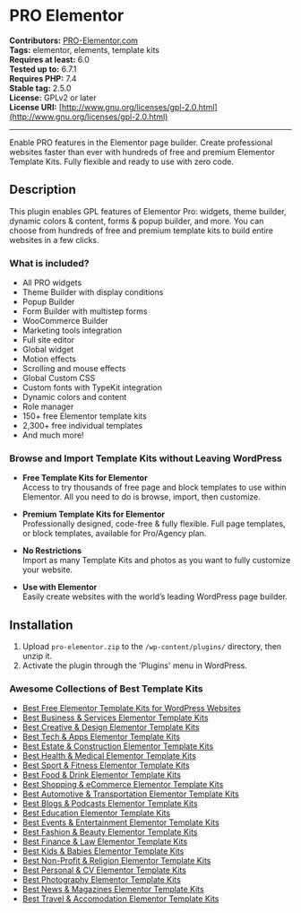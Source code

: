 # PRO Elementor

**Contributors:** [PRO-Elementor.com](https://pro-elementor.com)  
**Tags:** elementor, elements, template kits  
**Requires at least:** 6.0  
**Tested up to:** 6.7.1  
**Requires PHP:** 7.4  
**Stable tag:** 2.5.0  
**License:** GPLv2 or later  
**License URI:** [http://www.gnu.org/licenses/gpl-2.0.html](http://www.gnu.org/licenses/gpl-2.0.html)

---

Enable PRO features in the Elementor page builder. Create professional websites faster than ever with hundreds of free and premium Elementor Template Kits. Fully flexible and ready to use with zero code.

## Description

This plugin enables GPL features of Elementor Pro: widgets, theme builder, dynamic colors & content, forms & popup builder, and more. You can choose from hundreds of free and premium template kits to build entire websites in a few clicks.

### What is included?
- All PRO widgets
- Theme Builder with display conditions
- Popup Builder
- Form Builder with multistep forms
- WooCommerce Builder
- Marketing tools integration
- Full site editor
- Global widget
- Motion effects
- Scrolling and mouse effects
- Global Custom CSS
- Custom fonts with TypeKit integration
- Dynamic colors and content
- Role manager
- 150+ free Elementor template kits
- 2,300+ free individual templates
- And much more!

### Browse and Import Template Kits without Leaving WordPress
- **Free Template Kits for Elementor**  
  Access to try thousands of free page and block templates to use within Elementor. All you need to do is browse, import, then customize.

- **Premium Template Kits for Elementor**  
  Professionally designed, code-free & fully flexible. Full page templates, or block templates, available for Pro/Agency plan.

- **No Restrictions**  
  Import as many Template Kits and photos as you want to fully customize your website.

- **Use with Elementor**  
  Easily create websites with the world’s leading WordPress page builder.

## Installation

1. Upload `pro-elementor.zip` to the `/wp-content/plugins/` directory, then unzip it.
2. Activate the plugin through the 'Plugins' menu in WordPress.

### Awesome Collections of Best Template Kits
- [Best Free Elementor Template Kits for WordPress Websites](https://pro-elementor.com/best-free-elementor-template-kits-for-wordpress-websites/)
- [Best Business & Services Elementor Template Kits](https://pro-elementor.com/best-business-services-elementor-template-kits/)
- [Best Creative & Design Elementor Template Kits](https://pro-elementor.com/best-creative-design-elementor-template-kits/)
- [Best Tech & Apps Elementor Template Kits](https://pro-elementor.com/best-technology-apps-elementor-template-kits/)
- [Best Estate & Construction Elementor Template Kits](https://pro-elementor.com/best-estate-construction-elementor-template-kits/)
- [Best Health & Medical Elementor Template Kits](https://pro-elementor.com/best-health-medical-elementor-template-kits/)
- [Best Sport & Fitness Elementor Template Kits](https://pro-elementor.com/best-sport-fitness-elementor-template-kits/)
- [Best Food & Drink Elementor Template Kits](https://pro-elementor.com/best-food-drink-elementor-template-kits/)
- [Best Shopping & eCommerce Elementor Template Kits](https://pro-elementor.com/best-shopping-ecommerce-elementor-template-kits/)
- [Best Automotive & Transportation Elementor Template Kits](https://pro-elementor.com/best-automotive-transportation-elementor-template-kits/)
- [Best Blogs & Podcasts Elementor Template Kits](https://pro-elementor.com/best-blogs-podcasts-elementor-template-kits/)
- [Best Education Elementor Template Kits](https://pro-elementor.com/best-education-elementor-template-kits/)
- [Best Events & Entertainment Elementor Template Kits](https://pro-elementor.com/best-events-entertainment-elementor-template-kits/)
- [Best Fashion & Beauty Elementor Template Kits](https://pro-elementor.com/best-fashion-beauty-elementor-template-kits/)
- [Best Finance & Law Elementor Template Kits](https://pro-elementor.com/best-finance-law-elementor-template-kits/)
- [Best Kids & Babies Elementor Template Kits](https://pro-elementor.com/best-kids-babies-elementor-template-kits/)
- [Best Non-Profit & Religion Elementor Template Kits](https://pro-elementor.com/best-non-profit-religion-elementor-template-kits/)
- [Best Personal & CV Elementor Template Kits](https://pro-elementor.com/best-personal-cv-elementor-template-kits/)
- [Best Photography Elementor Template Kits](https://pro-elementor.com/best-photography-elementor-template-kits/)
- [Best News & Magazines Elementor Template Kits](https://pro-elementor.com/best-news-magazines-elementor-template-kits/)
- [Best Travel & Accomodation Elementor Template Kits](https://pro-elementor.com/best-travel-accomodation-elementor-template-kits/)
